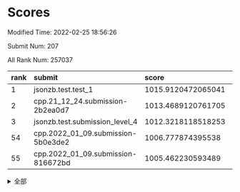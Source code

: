 # Scores

Modified Time: 2022-02-25 18:56:26

Submit Num: 207

All Rank Num: 257037

| rank |               submit               |       score        |       sigma        | pk_num |
| :--- | :--------------------------------- | :----------------- | :----------------- | :----- |
| 1    | jsonzb.test.test_1                 | 1015.9120472065041 | 0.8917067634830474 | 4970   |
| 2    | cpp.21_12_24.submission-2b2ea0d7   | 1013.4689120761705 | 0.8107163671126631 | 4966   |
| 3    | jsonzb.test.submission_level_4     | 1012.3218118518253 | 0.7890774056928437 | 4966   |
| 54   | cpp.2022_01_09.submission-5b0e3de2 | 1006.777874395538  | 0.7167888081087562 | 4964   |
| 55   | cpp.2022_01_09.submission-816672bd | 1005.462230593489  | 0.7118361453246999 | 4968   |


<details>
<summary>全部</summary>

| rank |                 submit                 |       score        |       sigma        | pk_num |
| :--- | :------------------------------------- | :----------------- | :----------------- | :----- |
| 1    | jsonzb.test.test_1                     | 1015.9120472065041 | 0.8917067634830474 | 4970   |
| 2    | cpp.21_12_24.submission-2b2ea0d7       | 1013.4689120761705 | 0.8107163671126631 | 4966   |
| 3    | jsonzb.test.submission_level_4         | 1012.3218118518253 | 0.7890774056928437 | 4966   |
| 4    | gobigger.level_3.submission_level_3_8  | 1011.749328181781  | 0.7615945326920771 | 4971   |
| 5    | gobigger.level_3.submission_level_3_24 | 1011.5385573542413 | 0.7703363573724578 | 4968   |
| 6    | gobigger.level_3.submission_level_3_13 | 1011.1769395957501 | 0.7538993101072785 | 4970   |
| 7    | gobigger.level_3.submission_level_3_31 | 1011.0971677552933 | 0.7711585576314351 | 4962   |
| 8    | gobigger.level_3.submission_level_3_38 | 1010.9747559080346 | 0.7710011380157241 | 4968   |
| 9    | gobigger.level_3.submission_level_3_20 | 1010.9284828887577 | 0.7531670032451511 | 4965   |
| 10   | gobigger.level_3.submission_level_3_12 | 1010.8855624362186 | 0.7571231366881688 | 4967   |
| 11   | gobigger.level_3.submission_level_3_27 | 1010.880344948844  | 0.7735578860812262 | 4968   |
| 12   | gobigger.level_3.submission_level_3_39 | 1010.797386883578  | 0.7784154300094931 | 4967   |
| 13   | gobigger.level_3.submission_level_3_4  | 1010.7052910668374 | 0.7709610321251479 | 4965   |
| 14   | gobigger.level_3.submission_level_3_35 | 1010.5911664483804 | 0.7581423244408972 | 4968   |
| 15   | gobigger.level_3.submission_level_3_9  | 1010.5339880586534 | 0.7754252346154191 | 4970   |
| 16   | gobigger.level_3.submission_level_3_0  | 1010.5114765012072 | 0.7515080743669988 | 4966   |
| 17   | gobigger.level_3.submission_level_3_41 | 1010.4873393134384 | 0.7599515550508252 | 4967   |
| 18   | gobigger.level_3.submission_level_3_29 | 1010.4654731831997 | 0.7533830715763769 | 4967   |
| 19   | gobigger.level_3.submission_level_3_49 | 1010.4513217484855 | 0.7534824035564106 | 4965   |
| 20   | gobigger.level_3.submission_level_3_5  | 1010.42043384923   | 0.7650076175721042 | 4970   |
| 21   | gobigger.level_3.submission_level_3_32 | 1010.4002709925899 | 0.7554597586838607 | 4966   |
| 22   | gobigger.level_3.submission_level_3_6  | 1010.2410085188019 | 0.7680175461142943 | 4963   |
| 23   | gobigger.level_3.submission_level_3_44 | 1010.2383370991989 | 0.766915761205344  | 4969   |
| 24   | gobigger.level_3.submission_level_3_45 | 1010.1980325395266 | 0.7718306316372403 | 4966   |
| 25   | gobigger.level_3.submission_level_3_25 | 1010.1793924064874 | 0.7598764399483204 | 4967   |
| 26   | gobigger.level_3.submission_level_3_23 | 1010.1560976896438 | 0.7574963100878153 | 4967   |
| 27   | gobigger.level_3.submission_level_3_47 | 1010.0924428929524 | 0.775008591873562  | 4967   |
| 28   | gobigger.level_3.submission_level_3_30 | 1010.0122545319957 | 0.7484450765928286 | 4972   |
| 29   | gobigger.level_3.submission_level_3_2  | 1009.9820273055872 | 0.7544328685264146 | 4967   |
| 30   | gobigger.level_3.submission_level_3_17 | 1009.9757342821437 | 0.764475759621646  | 4965   |
| 31   | gobigger.level_3.submission_level_3_18 | 1009.9067422215587 | 0.7687745745447311 | 4972   |
| 32   | gobigger.level_3.submission_level_3_14 | 1009.8935056424554 | 0.7577657573033262 | 4970   |
| 33   | gobigger.level_3.submission_level_3_26 | 1009.8360738248621 | 0.7402030515451004 | 4967   |
| 34   | gobigger.level_3.submission_level_3_33 | 1009.7964552095518 | 0.7585088707872911 | 4967   |
| 35   | gobigger.level_3.submission_level_3_3  | 1009.7732171576752 | 0.7714690221119153 | 4962   |
| 36   | gobigger.level_3.submission_level_3_48 | 1009.7369392112711 | 0.7473125109080213 | 4964   |
| 37   | gobigger.level_3.submission_level_3_21 | 1009.6718998158773 | 0.7529679278601541 | 4970   |
| 38   | gobigger.level_3.submission_level_3_34 | 1009.652345646537  | 0.7573694036862323 | 4962   |
| 39   | gobigger.level_3.submission_level_3_10 | 1009.6314695888335 | 0.7421848783368563 | 4973   |
| 40   | gobigger.level_3.submission_level_3_36 | 1009.5763189640575 | 0.752461168239573  | 4968   |
| 41   | gobigger.level_3.submission_level_3_37 | 1009.5214542012276 | 0.7627114791901078 | 4961   |
| 42   | gobigger.level_3.submission_level_3_28 | 1009.494860309565  | 0.7531814645974817 | 4971   |
| 43   | gobigger.level_3.submission_level_3_11 | 1009.4415128979916 | 0.751166060692966  | 4970   |
| 44   | gobigger.level_3.submission_level_3_19 | 1009.3179090100675 | 0.7559983932348948 | 4963   |
| 45   | gobigger.level_3.submission_level_3_7  | 1009.2415541155482 | 0.7494948171459186 | 4966   |
| 46   | gobigger.level_3.submission_level_3_43 | 1009.2271758100779 | 0.7383625157815239 | 4969   |
| 47   | gobigger.level_3.submission_level_3_1  | 1009.099411481666  | 0.7422805229656553 | 4966   |
| 48   | gobigger.level_3.submission_level_3_22 | 1008.9962479490197 | 0.7467853810898524 | 4966   |
| 49   | gobigger.level_3.submission_level_3_40 | 1008.9430415701926 | 0.746770783967716  | 4971   |
| 50   | gobigger.level_3.submission_level_3_46 | 1008.7095260715008 | 0.7492900664331922 | 4966   |
| 51   | gobigger.level_3.submission_level_3_16 | 1008.4623698213647 | 0.7555379043155945 | 4969   |
| 52   | gobigger.level_3.submission_level_3_15 | 1008.4252196143783 | 0.7342805257494747 | 4973   |
| 53   | gobigger.level_3.submission_level_3_42 | 1007.6770777096009 | 0.7454633179797729 | 4965   |
| 54   | cpp.2022_01_09.submission-5b0e3de2     | 1006.777874395538  | 0.7167888081087562 | 4964   |
| 55   | cpp.2022_01_09.submission-816672bd     | 1005.462230593489  | 0.7118361453246999 | 4968   |
| 56   | gobigger.level_1.submission_level_1_1  | 1005.2229272375555 | 0.7451658727452187 | 4969   |
| 57   | gobigger.level_1.submission_level_1_24 | 1004.6419587254762 | 0.7146179377063809 | 4968   |
| 58   | gobigger.level_1.submission_level_1_37 | 1004.4232236412248 | 0.7279817724425808 | 4965   |
| 59   | gobigger.level_1.submission_level_1_4  | 1004.3887866729154 | 0.7365612739227689 | 4969   |
| 60   | gobigger.level_1.submission_level_1_10 | 1004.3529704902261 | 0.7394511567947128 | 4968   |
| 61   | gobigger.level_1.submission_level_1_27 | 1004.0333633669749 | 0.7109850654856641 | 4968   |
| 62   | gobigger.level_1.submission_level_1_5  | 1004.0160911984648 | 0.7175973078371773 | 4973   |
| 63   | gobigger.level_1.submission_level_1_49 | 1003.9747981821575 | 0.7158933275317844 | 4968   |
| 64   | gobigger.level_1.submission_level_1_35 | 1003.9539119943215 | 0.728715726738764  | 4966   |
| 65   | gobigger.level_1.submission_level_1_31 | 1003.93243890278   | 0.7002155956080908 | 4967   |
| 66   | gobigger.level_1.submission_level_1_45 | 1003.9306892020745 | 0.7277724768846434 | 4965   |
| 67   | gobigger.level_1.submission_level_1_16 | 1003.8821129018594 | 0.7255147398255664 | 4970   |
| 68   | gobigger.level_1.submission_level_1_13 | 1003.8040090456658 | 0.7026202067392084 | 4967   |
| 69   | gobigger.level_1.submission_level_1_32 | 1003.7726558532552 | 0.7240137582067437 | 4966   |
| 70   | gobigger.level_1.submission_level_1_12 | 1003.693103194154  | 0.711968282942484  | 4970   |
| 71   | gobigger.level_1.submission_level_1_22 | 1003.6690235196821 | 0.7172538935512363 | 4965   |
| 72   | gobigger.level_1.submission_level_1_47 | 1003.646657709836  | 0.7219975973750524 | 4966   |
| 73   | gobigger.level_1.submission_level_1_14 | 1003.5154600160851 | 0.7273446718576818 | 4969   |
| 74   | gobigger.level_1.submission_level_1_17 | 1003.4437433552797 | 0.7360388468177044 | 4967   |
| 75   | gobigger.level_1.submission_level_1_11 | 1003.4053411524735 | 0.7368610588953474 | 4965   |
| 76   | gobigger.level_1.submission_level_1_19 | 1003.3915894839123 | 0.7086618226847908 | 4964   |
| 77   | gobigger.level_1.submission_level_1_36 | 1003.3671165746788 | 0.7285777167783862 | 4966   |
| 78   | gobigger.level_1.submission_level_1_6  | 1003.3198755681585 | 0.7213407251758751 | 4967   |
| 79   | gobigger.level_1.submission_level_1_39 | 1003.2900338408647 | 0.7276529398271775 | 4967   |
| 80   | gobigger.level_1.submission_level_1_38 | 1003.1924737289308 | 0.7253669496004592 | 4964   |
| 81   | gobigger.level_1.submission_level_1_23 | 1003.1598868740093 | 0.722832766998784  | 4973   |
| 82   | gobigger.level_1.submission_level_1_46 | 1003.0960904953332 | 0.7205780359129215 | 4970   |
| 83   | gobigger.level_1.submission_level_1_33 | 1003.0136095198071 | 0.7079355017746702 | 4969   |
| 84   | gobigger.level_1.submission_level_1_43 | 1002.9242470417721 | 0.721756412525238  | 4968   |
| 85   | gobigger.level_1.submission_level_1_48 | 1002.9050056462052 | 0.7176437780234783 | 4961   |
| 86   | gobigger.level_1.submission_level_1_7  | 1002.7445825957815 | 0.7078220544757623 | 4965   |
| 87   | gobigger.level_1.submission_level_1_25 | 1002.7380433170259 | 0.7047788399770692 | 4966   |
| 88   | gobigger.level_1.submission_level_1_15 | 1002.7082689593934 | 0.7099244689651761 | 4968   |
| 89   | gobigger.level_1.submission_level_1_2  | 1002.7071271625463 | 0.7072633163793303 | 4966   |
| 90   | gobigger.level_1.submission_level_1_18 | 1002.7044545444937 | 0.70998829633216   | 4969   |
| 91   | gobigger.level_1.submission_level_1_40 | 1002.6942393279777 | 0.7230844283715582 | 4967   |
| 92   | gobigger.level_1.submission_level_1_28 | 1002.6217077855216 | 0.7129208021853968 | 4967   |
| 93   | gobigger.level_1.submission_level_1_26 | 1002.6164071314472 | 0.7142947898772612 | 4969   |
| 94   | gobigger.level_1.submission_level_1_3  | 1002.6047222136356 | 0.7162014384069495 | 4965   |
| 95   | gobigger.level_1.submission_level_1_34 | 1002.5433399104627 | 0.7167833358774455 | 4964   |
| 96   | gobigger.level_1.submission_level_1_44 | 1002.3852122270786 | 0.7099748771949015 | 4964   |
| 97   | gobigger.level_1.submission_level_1_9  | 1002.3237490226134 | 0.7182113718219172 | 4967   |
| 98   | gobigger.level_1.submission_level_1_42 | 1002.2937417435737 | 0.7206044698886862 | 4964   |
| 99   | gobigger.level_1.submission_level_1_21 | 1002.2835662665793 | 0.7233117327436941 | 4967   |
| 100  | gobigger.level_1.submission_level_1_0  | 1002.2568379218715 | 0.6997689758355594 | 4971   |
| 101  | gobigger.level_1.submission_level_1_8  | 1002.1954101129762 | 0.7051808101349581 | 4966   |
| 102  | gobigger.level_1.submission_level_1_29 | 1002.1382076875763 | 0.7173308022775056 | 4973   |
| 103  | gobigger.level_1.submission_level_1_20 | 1002.0531303008315 | 0.7079312065532851 | 4965   |
| 104  | gobigger.level_1.submission_level_1_30 | 1002.0067713759114 | 0.7118868136716213 | 4966   |
| 105  | gobigger.level_1.submission_level_1_41 | 1001.4729957259264 | 0.7044081327803275 | 4955   |
| 106  | gobigger.random.submission_random_45   | 997.4403183885214  | 0.7047709355572362 | 4965   |
| 107  | gobigger.random.submission_random_10   | 997.3443964120236  | 0.7143282719166201 | 4966   |
| 108  | gobigger.random.submission_random_19   | 997.1654074764157  | 0.7040428274280541 | 4966   |
| 109  | gobigger.random.submission_random_14   | 997.0708738737478  | 0.7214638205841614 | 4966   |
| 110  | gobigger.random.submission_random_48   | 996.9797924579838  | 0.7129468254980574 | 4969   |
| 111  | gobigger.random.submission_random_49   | 996.975848517298   | 0.7142847843698809 | 4965   |
| 112  | gobigger.random.submission_random_2    | 996.9062714760365  | 0.7161856304344522 | 4965   |
| 113  | gobigger.random.submission_random_28   | 996.6848172498368  | 0.715009674350712  | 4966   |
| 114  | gobigger.random.submission_random_6    | 996.6705863602275  | 0.7008530217127572 | 4965   |
| 115  | gobigger.random.submission_random_8    | 996.6258595659599  | 0.7080848124070378 | 4965   |
| 116  | gobigger.random.submission_random_32   | 996.5928411926509  | 0.7151113667936575 | 4962   |
| 117  | gobigger.random.submission_random_41   | 996.5824478099212  | 0.7106702339933828 | 4968   |
| 118  | gobigger.random.submission_random_42   | 996.5781870750584  | 0.6937720854635104 | 4964   |
| 119  | gobigger.random.submission_random_44   | 996.500835619135   | 0.7077895624671103 | 4964   |
| 120  | gobigger.random.submission_random_16   | 996.4778986001878  | 0.7096750316288623 | 4969   |
| 121  | gobigger.random.submission_random_3    | 996.4151333006434  | 0.7113540665800491 | 4965   |
| 122  | gobigger.random.submission_random_29   | 996.3948532455756  | 0.7062814634713881 | 4968   |
| 123  | gobigger.random.submission_random_33   | 996.362668333713   | 0.7100335096302034 | 4971   |
| 124  | gobigger.random.submission_random_18   | 996.355640828385   | 0.708222465936111  | 4972   |
| 125  | gobigger.random.submission_random_11   | 996.2538741935658  | 0.6980862367180302 | 4967   |
| 126  | gobigger.random.submission_random_39   | 996.1628020469308  | 0.7174358659073622 | 4964   |
| 127  | gobigger.random.submission_random_15   | 996.1574765108452  | 0.7141639322290505 | 4969   |
| 128  | gobigger.random.submission_random_47   | 996.1457855654469  | 0.7022123217249364 | 4975   |
| 129  | gobigger.random.submission_random_43   | 996.1244787856097  | 0.7108644873985309 | 4968   |
| 130  | gobigger.random.submission_random_36   | 996.0720382354405  | 0.7261833342995334 | 4968   |
| 131  | gobigger.random.submission_random_12   | 996.0670139512569  | 0.7012927203307375 | 4969   |
| 132  | gobigger.random.submission_random_21   | 996.0472767843526  | 0.7212306815229496 | 4971   |
| 133  | gobigger.random.submission_random_46   | 996.0446529696598  | 0.7054853145749829 | 4965   |
| 134  | gobigger.random.submission_random_31   | 995.9161052428427  | 0.7123967438097212 | 4963   |
| 135  | gobigger.random.submission_random_34   | 995.8830794511368  | 0.7139602671593954 | 4968   |
| 136  | gobigger.random.submission_random_20   | 995.8495634737203  | 0.7109842262896274 | 4970   |
| 137  | gobigger.random.submission_random_38   | 995.7862822146323  | 0.7220299576189845 | 4967   |
| 138  | gobigger.random.submission_random_9    | 995.7194278585708  | 0.7381358624940698 | 4964   |
| 139  | gobigger.random.submission_random_7    | 995.6224522271847  | 0.7165374974832507 | 4963   |
| 140  | gobigger.random.submission_random_5    | 995.553733607518   | 0.7059411493236196 | 4966   |
| 141  | gobigger.random.submission_random_35   | 995.5464560146364  | 0.7133867932845583 | 4965   |
| 142  | gobigger.random.submission_random_25   | 995.5051650323128  | 0.7221141322861169 | 4969   |
| 143  | gobigger.random.submission_random_27   | 995.4516970566985  | 0.7169490936122793 | 4965   |
| 144  | gobigger.random.submission_random_1    | 995.4433818384546  | 0.7157574174581433 | 4972   |
| 145  | gobigger.random.submission_random_17   | 995.4266351761602  | 0.7068482938480564 | 4963   |
| 146  | gobigger.random.submission_random_4    | 995.4253949147443  | 0.72422168817131   | 4964   |
| 147  | gobigger.random.submission_random_37   | 995.4113137182501  | 0.7217567813035364 | 4964   |
| 148  | gobigger.random.submission_random_23   | 995.3884882441741  | 0.6946653440240289 | 4965   |
| 149  | gobigger.random.submission_random_26   | 995.3611914168439  | 0.7103347348666917 | 4970   |
| 150  | gobigger.random.submission_random_0    | 995.3400635107622  | 0.6968770337529819 | 4965   |
| 151  | gobigger.random.submission_random_40   | 995.0872381243587  | 0.7141468480656108 | 4973   |
| 152  | gobigger.level_2.submission_level_2_22 | 994.7164355780905  | 0.7296873116500159 | 4968   |
| 153  | gobigger.random.submission_random_13   | 994.5543901458324  | 0.6987254905994209 | 4967   |
| 154  | gobigger.random.submission_random_22   | 994.4890673539712  | 0.7196338598188873 | 4968   |
| 155  | gobigger.random.submission_random_30   | 994.445402003549   | 0.7095384761961357 | 4963   |
| 156  | gobigger.level_2.submission_level_2_28 | 994.3169457924943  | 0.7288862951833452 | 4966   |
| 157  | gobigger.level_2.submission_level_2_4  | 994.2701669884223  | 0.741507789493163  | 4963   |
| 158  | gobigger.level_2.submission_level_2_23 | 994.2019380405732  | 0.72083180295016   | 4967   |
| 159  | gobigger.random.submission_random_24   | 994.1006756009405  | 0.7255670912027969 | 4967   |
| 160  | gobigger.level_2.submission_level_2_37 | 993.9143238043489  | 0.7289010717173903 | 4969   |
| 161  | gobigger.level_2.submission_level_2_36 | 993.8121557113886  | 0.7217449582718954 | 4967   |
| 162  | gobigger.level_2.submission_level_2_2  | 993.7881192911503  | 0.7277724069412036 | 4965   |
| 163  | gobigger.level_2.submission_level_2_1  | 993.6383016953883  | 0.7375388654472066 | 4968   |
| 164  | gobigger.level_2.submission_level_2_29 | 993.5627086207269  | 0.7219123742561231 | 4969   |
| 165  | gobigger.level_2.submission_level_2_46 | 993.0172025277301  | 0.763831082042467  | 4965   |
| 166  | gobigger.level_2.submission_level_2_44 | 992.6826824139234  | 0.73198599324974   | 4968   |
| 167  | gobigger.level_2.submission_level_2_40 | 992.6531748202525  | 0.7572850662226074 | 4968   |
| 168  | gobigger.level_2.submission_level_2_49 | 992.6390525336868  | 0.7308585549761827 | 4965   |
| 169  | gobigger.level_2.submission_level_2_12 | 992.6095356351838  | 0.7499046368732263 | 4967   |
| 170  | gobigger.level_2.submission_level_2_39 | 992.4759025925422  | 0.7441480444011009 | 4968   |
| 171  | gobigger.level_2.submission_level_2_32 | 992.4665360317673  | 0.7374361786244338 | 4968   |
| 172  | gobigger.level_2.submission_level_2_25 | 992.4317585099382  | 0.7570677394955443 | 4971   |
| 173  | gobigger.level_2.submission_level_2_48 | 992.2883928452393  | 0.749129627146444  | 4963   |
| 174  | gobigger.level_2.submission_level_2_5  | 992.236275708969   | 0.7450119799148942 | 4967   |
| 175  | gobigger.level_2.submission_level_2_21 | 992.188215235526   | 0.7618222162938953 | 4963   |
| 176  | gobigger.level_2.submission_level_2_14 | 992.1274901005129  | 0.7471429831063655 | 4970   |
| 177  | gobigger.level_2.submission_level_2_9  | 992.1009049818916  | 0.7525368933025005 | 4968   |
| 178  | gobigger.level_2.submission_level_2_6  | 991.9700148186398  | 0.7656441865626553 | 4966   |
| 179  | gobigger.level_2.submission_level_2_8  | 991.9188793362453  | 0.7467295620939649 | 4962   |
| 180  | gobigger.level_2.submission_level_2_42 | 991.8901071538286  | 0.7529056450813492 | 4967   |
| 181  | gobigger.level_2.submission_level_2_10 | 991.8889072230663  | 0.7509904620569466 | 4964   |
| 182  | gobigger.level_2.submission_level_2_7  | 991.8192902357016  | 0.7551491969082431 | 4973   |
| 183  | gobigger.level_2.submission_level_2_11 | 991.7964772891253  | 0.7464565843166576 | 4967   |
| 184  | gobigger.level_2.submission_level_2_33 | 991.6835182008417  | 0.7465656077020918 | 4965   |
| 185  | gobigger.level_2.submission_level_2_35 | 991.6482618471969  | 0.7680577508091914 | 4964   |
| 186  | gobigger.level_2.submission_level_2_27 | 991.5239346450426  | 0.7402499838297945 | 4966   |
| 187  | gobigger.level_2.submission_level_2_20 | 991.5155967420686  | 0.7460674325189355 | 4965   |
| 188  | gobigger.level_2.submission_level_2_30 | 991.4295026048544  | 0.7649718533932255 | 4975   |
| 189  | gobigger.level_2.submission_level_2_0  | 991.3603515349984  | 0.7561128726577732 | 4968   |
| 190  | gobigger.level_2.submission_level_2_18 | 991.306046410862   | 0.7490247087272398 | 4967   |
| 191  | gobigger.level_2.submission_level_2_16 | 991.2892415655238  | 0.7346511896497265 | 4966   |
| 192  | gobigger.level_2.submission_level_2_13 | 991.2888199921617  | 0.7581751588211597 | 4969   |
| 193  | gobigger.level_2.submission_level_2_24 | 991.2494111661739  | 0.743890139312078  | 4971   |
| 194  | gobigger.level_2.submission_level_2_26 | 991.2287601103221  | 0.7489566928795587 | 4970   |
| 195  | gobigger.level_2.submission_level_2_34 | 991.112637151627   | 0.7370225242549372 | 4966   |
| 196  | gobigger.level_2.submission_level_2_45 | 990.8680759974221  | 0.7587059098533141 | 4963   |
| 197  | gobigger.level_2.submission_level_2_17 | 990.751711521127   | 0.7815120431005025 | 4963   |
| 198  | gobigger.level_2.submission_level_2_19 | 990.739029503421   | 0.7807100180668907 | 4967   |
| 199  | gobigger.level_2.submission_level_2_47 | 990.684798472723   | 0.7560554950995216 | 4967   |
| 200  | gobigger.level_2.submission_level_2_3  | 990.5711025154483  | 0.7710257809524611 | 4963   |
| 201  | gobigger.level_2.submission_level_2_38 | 990.3058196381162  | 0.7672894936591749 | 4964   |
| 202  | gobigger.level_2.submission_level_2_43 | 990.2947621380712  | 0.7553385869882088 | 4965   |
| 203  | gobigger.level_2.submission_level_2_31 | 990.2370070982282  | 0.7487682608323664 | 4973   |
| 204  | gobigger.level_2.submission_level_2_15 | 990.1557910517507  | 0.7639367792660288 | 4965   |
| 205  | gobigger.level_2.submission_level_2_41 | 989.7604785624634  | 0.7794668315005185 | 4964   |
| 206  | gobigger.none.submission_none_0        | 977.7200184321762  | 1.3730343493133133 | 4970   |
| 207  | gobigger.none.submission_none_1        | 976.9576607579786  | 1.3268142930081348 | 4963   |

</details>